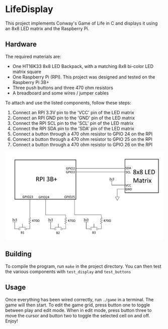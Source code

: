 # LifeDisplay
This project implements Conway's Game of Life in C and displays it using an 8x8 LED matrix and the Raspberry Pi.  

## Hardware
The required materials are:  

 - One HT16K33 8x8 LED Backpack, with a matching 8x8 bi-color LED matrix square
 - One Raspberry Pi (RPI). This project was designed and tested on the Raspberry Pi 3B+
 - Three push buttons and three 470 ohm resistors
 - A breadboard and some wires / jumper cables

To attach and use the listed components, follow these steps:  
1. Connect an RPI 3.3V pin to the 'VCC' pin of the LED matrix
2. Connect an RPI GND pin to the 'GND' pin of the LED matrix
3. Connect the RPI SCL pin to the 'SCL' pin of the LED matrix
4. Connect the RPI SDA pin to the 'SDA' pin of the LED matrix
5. Connect a button through a 470 ohm resistor to GPIO 24 on the RPI
6. Connect a button through a 470 ohm resistor to GPIO 25 on the RPI
7. Connect a button through a 470 ohm resistor to GPIO 26 on the RPI

![A basic circuit diagram of the console](img/Circuit.png)

## Building  
To compile the program, run ```make``` in the project directory. You can then test the various components with ```test_display``` and ```test_buttons```

## Usage  
Once everything has been wired correctly, run ```./game``` in a terminal. The game will then start.
To edit the game grid, press button one to toggle between play and edit mode. When in edit mode, press button three to move the cursor and button two to toggle the selected cell on and off.
Enjoy!













